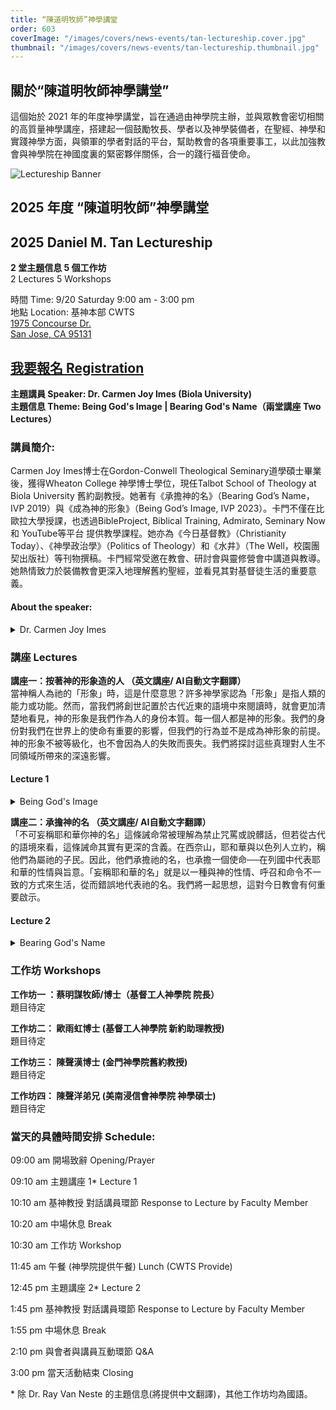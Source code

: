 ```yaml
---
title: “陳道明牧師”神學講堂
order: 603
coverImage: "/images/covers/news-events/tan-lectureship.cover.jpg"
thumbnail: "/images/covers/news-events/tan-lectureship.thumbnail.jpg"
---
```

<div class="text-center">

## 關於“陳道明牧師神學講堂”

</div>

這個始於 2021 年的年度神學講堂，旨在通過由神學院主辦，並與眾教會密切相關的高質量神學講座，搭建起一個鼓勵牧長、學者以及神學裝備者，在聖經、神學和實踐神學方面，與領軍的學者對話的平台，幫助教會的各項重要事工，以此加強教會與神學院在神國度裏的緊密夥伴關係，合一的踐行福音使命。

<div class="text-center">

![Lectureship Banner](/images/lectureship/lectureship2025.jpg)

## 2025 年度 “陳道明牧師”神學講堂

## 2025 Daniel M. Tan Lectureship

**2 堂主題信息 5 個工作坊**\
2 Lectures 5 Workshops

時間 Time: 9/20 Saturday 9:00 am - 3:00 pm\
地點 Location: 基神本部 CWTS\
[1975 Concourse Dr.\
San Jose, CA 95131](https://goo.gl/maps/Gi57SXut58CT5Ui38)

## [我要報名 Registration](https://form.jotform.com/251635428842158)

**主題講員 Speaker:  Dr. Carmen Joy Imes (Biola University)** \
**主題信息 Theme: Being God's Image | Bearing God's Name（兩堂講座 Two Lectures）**

</div>

### 講員簡介:

Carmen Joy Imes博士在Gordon-Conwell Theological Seminary道學碩士畢業後，獲得Wheaton College 神學博士學位，現任Talbot School of Theology at Biola University 舊約副教授。她著有《承擔神的名》（Bearing God’s Name，IVP 2019）與《成為神的形象》（Being God’s Image, IVP 2023）。卡門不僅在比歐拉大學授課，也透過BibleProject, Biblical Training, Admirato, Seminary Now 和 YouTube等平台 提供教學課程。她亦為《今日基督教》（Christianity Today）、《神學政治學》（Politics of Theology）和《水井》（The Well，校園團契出版社）等刊物撰稿。卡門經常受邀在教會、研討會與靈修營會中講道與教導。她熱情致力於裝備教會更深入地理解舊約聖經，並看見其對基督徒生活的重要意義。

#### About the speaker:
<details>
 <summary> Dr. Carmen Joy Imes </summary>
 received her Master of Divinity from Gordon-Conwell Theological Seminary and later earned her PhD in Theology from Wheaton College. She currently serves as Associate Professor of Old Testament at the Talbot School of Theology at Biola University. She is the author of Bearing God’s Name (IVP, 2019) and Being God’s Image (IVP, 2023).
In addition to teaching at Biola, Dr. Imes offers courses through platforms such as BibleProject, Biblical Training, Admirato, Seminary Now, and YouTube. She also writes for publications including Christianity Today, Politics of Theology, and The Well (published by InterVarsity’s Women in the Academy & Professions ministry).
Dr. Imes is frequently invited to preach and teach at churches, conferences, and retreats. She is passionate about equipping the church to engage more deeply with the Old Testament and to recognize its vital significance for Christian life today. </details>

### 講座 Lectures

**講座一：按著神的形象造的人 （英文講座/ AI自動文字翻譯）** \
當神稱人為祂的「形象」時，這是什麼意思？許多神學家認為「形象」是指人類的能力或功能。然而，當我們將創世記置於古代近東的語境中來閱讀時，就會更加清楚地看見，神的形象是我們作為人的身份本質。每一個人都是神的形象。我們的身份對我們在世界上的使命有重要的影響，但我們的行為並不是成為神形象的前提。神的形象不被等級化，也不會因為人的失敗而喪失。我們將探討這些真理對人生不同領域所帶來的深遠影響。

#### Lecture 1
<details>
<summary>Being God's Image</summary>
What does God mean when he calls humans his "image"? Many theologians have understood the image as a claim about human capacity or function. However, when we read Genesis in its ancient Near Eastern context, it becomes clear that the image of God is our human identity. Every human being is the image of God. Our identity has implications for our human vocation in the world, but our actions are not a prerequisite for our status as God's image. The image is not degreed, and the image cannot be lost. We'll explore the implications of these truths for various areas of life.</details>

**講座二：承擔神的名 （英文講座/ AI自動文字翻譯）**\
「不可妄稱耶和華你神的名」這條誡命常被理解為禁止咒罵或說髒話，但若從古代的語境來看，這條誡命其實有更深的含義。在西奈山，耶和華與以色列人立約，稱他們為屬祂的子民。因此，他們承擔祂的名，也承擔一個使命──在列國中代表耶和華的性情與旨意。「妄稱耶和華的名」就是以一種與神的性情、呼召和命令不一致的方式來生活，從而錯誤地代表祂的名。我們將一起思想，這對今日教會有何重要啟示。

#### Lecture 2
<details>
<summary>Bearing God's Name</summary>
The command not to take the Lord's name in vain is often taken to be a prohibition of swearing, but reading this command in its ancient context offers a different perspective. At Mt. Sinai, Yahweh called the Israelites into covenant relationship with himself and claimed them as his own people. As a result, they bear his name, along with a vocation to represent Yahweh among the nations. To "bear his name in vain" is to misrepresent the character and priorities of Yahweh by living in a way that's inconsistent with his character, calling, and commands. We'll consider implications for the church today.</details>

### 工作坊 Workshops
**工作坊一 ：蔡明謀牧師/博士（基督工人神學院 院長）** \
題目待定

**工作坊二： 歐雨虹博士 (基督工人神學院 新約助理教授)** \
題目待定

**工作坊三： 陳聲漢博士 (金門神學院舊約教授)** \
題目待定

**工作坊四： 陳聲洋弟兄 (美南浸信會神學院 神學碩士)** \
題目待定

### 當天的具體時間安排 Schedule:

09:00 am 開場致辭 Opening/Prayer

09:10 am 主題講座 1\* Lecture 1

10:10 am 基神教授 對話講員環節 Response to Lecture by Faculty Member

10:20 am 中場休息 Break

10:30 am 工作坊 Workshop

11:45 am 午餐 (神學院提供午餐) Lunch (CWTS Provide)

12:45 pm 主題講座 2\* Lecture 2

1:45 pm 基神教授 對話講員環節 Response to Lecture by Faculty Member

1:55 pm 中場休息 Break

2:10 pm 與會者與講員互動環節 Q&A 

3:00 pm 當天活動結束 Closing

\* 除 Dr. Ray Van Neste 的主題信息(將提供中文翻譯)，其他工作坊均為國語。
